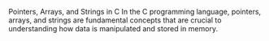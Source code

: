 Pointers, Arrays, and Strings in C In the C programming language, pointers, arrays, and strings are fundamental concepts that are crucial to understanding how data is manipulated and stored in memory.
